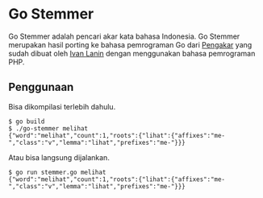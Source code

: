 # Go Stemmer

Go Stemmer adalah pencari akar kata bahasa Indonesia.
Go Stemmer merupakan hasil porting ke bahasa pemrograman Go dari [Pengakar](https://github.com/ivanlanin/pengakar) yang sudah dibuat oleh [Ivan Lanin](https://github.com/ivanlanin) dengan menggunakan bahasa pemrograman PHP.

## Penggunaan
Bisa dikompilasi terlebih dahulu.
```
$ go build
$ ./go-stemmer melihat
{"word":"melihat","count":1,"roots":{"lihat":{"affixes":"me-","class":"v","lemma":"lihat","prefixes":"me-"}}}
```
Atau bisa langsung dijalankan.
```
$ go run stemmer.go melihat
{"word":"melihat","count":1,"roots":{"lihat":{"affixes":"me-","class":"v","lemma":"lihat","prefixes":"me-"}}}
```
